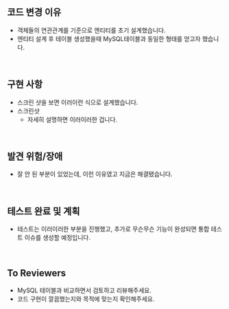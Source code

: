 ## 코드 변경 이유
- 객체들의 연관관계를 기준으로 엔티티를 초기 설계했습니다.
- 엔티티 설계 후 테이블 생성했을때 MySQL테이블과 동일한 형태를 얻고자 했습니다.

<br>

## 구현 사항
- 스크린 샷을 보면 이러이런 식으로 설계했습니다.
- 스크린샷
    - 자세히 설명하면 이러이러한 겁니다.

<br>

## 발견 위험/장애
- 잘 안 된 부분이 있었는데, 이런 이유였고 지금은 해결됐습니다.

<br>

## 테스트 완료 및 계획
- 테스트는 이러이러한 부분을 진행했고, 추가로 무슨무슨 기능이 완성되면 통합 테스트 이슈를 생성할 예정입니다.

<br>

## To Reviewers
- MySQL 테이블과 비교하면서 검토하고 리뷰해주세요.
- 코드 구현이 깔끔했는지와 목적에 맞는지 확인해주세요.